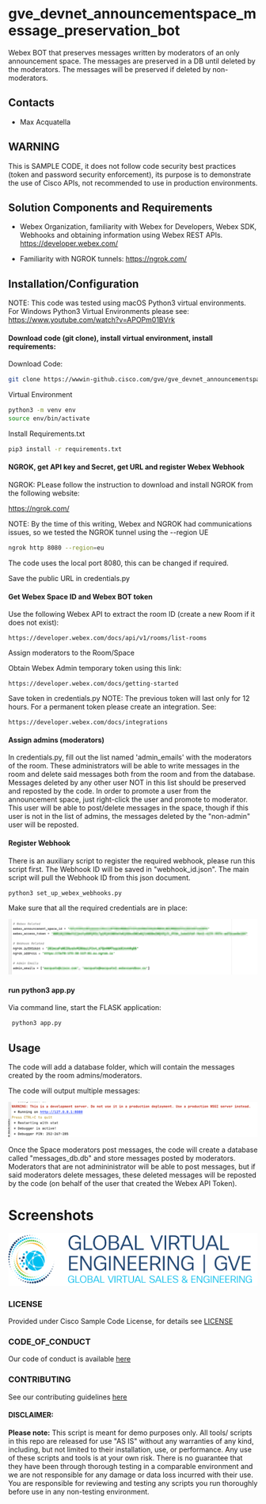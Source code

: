 # gve_devnet_announcementspace_message_preservation_bot
Webex BOT that preserves messages written by moderators of an only announcement space. 
The messages are preserved in a DB until deleted by the moderators. 
The messages will be preserved if deleted by non-moderators. 


## Contacts
* Max Acquatella

## WARNING
This is SAMPLE CODE, it does not follow code security best practices (token and password security enforcement), 
its purpose is to demonstrate the use of Cisco APIs, not recommended to use in production environments. 

## Solution Components and Requirements
* Webex Organization, familiarity with Webex for Developers, Webex SDK, Webhooks and obtaining 
information using Webex REST APIs.
https://developer.webex.com/

* Familiarity with NGROK tunnels: 
https://ngrok.com/

## Installation/Configuration
NOTE: This code was tested using macOS Python3 virtual environments. For Windows Python3 Virtual Environments please
see: https://www.youtube.com/watch?v=APOPm01BVrk

#### Download code (git clone), install virtual environment, install requirements:

Download Code:
```BASH
git clone https://wwwin-github.cisco.com/gve/gve_devnet_announcementspace_message_preservation_bot.git 
```
Virtual Environment
```bash
python3 -m venv env
source env/bin/activate
```
Install Requirements.txt
```BASH
pip3 install -r requirements.txt
```

#### NGROK, get API key and Secret, get URL and register Webex Webhook
NGROK:
PLease follow the instruction to download and install NGROK from the following website: 

https://ngrok.com/

NOTE: By the time of this writing, Webex and NGROK had communications issues, so we tested the NGROK tunnel 
using the --region UE

```Bash
ngrok http 8080 --region=eu
```
The code uses the local port 8080, this can be changed if required. 

Save the public URL in credentials.py

#### Get Webex Space ID and Webex BOT token
Use the following Webex API to extract the room ID (create a new Room if it does not exist):
```text
https://developer.webex.com/docs/api/v1/rooms/list-rooms
```
Assign moderators to the Room/Space

Obtain Webex Admin temporary token using this link:
```text
https://developer.webex.com/docs/getting-started
```

Save token in credentials.py
NOTE: The previous token will last only for 12 hours. For a permanent token please create an integration. See:
```text
https://developer.webex.com/docs/integrations
```


#### Assign admins (moderators)
In credentials.py, fill out the list named 'admin_emails' with the moderators of the room. 
These administrators will be able to write messages in the room and delete said messages both from the room 
and from the database.
Messages deleted by any other user NOT in this list should be preserved and reposted by the code. 
In order to promote a user from the announcement space, just right-click the user and promote to moderator. 
This user will be able to post/delete messages in the space, though if this user is not in the list of admins, 
the messages deleted by the "non-admin" user will be reposted.

#### Register Webhook
There is an auxiliary script to register the required webhook, please run this script first. The Webhook ID will be
saved in "webhook_id.json". The main script will pull the Webhook ID from this json document. 

```bash
python3 set_up_webex_webhooks.py
```

Make sure that all the required credentials are in place: 

![/IMAGES/1image.png](/IMAGES/1image.png)

#### run python3 app.py 
Via command line, start the FLASK application: 

```bash
 python3 app.py 
```


## Usage

The code will add a database folder, which will contain the messages created by the room admins/moderators.

The code will output multiple messages:

![/IMAGES/2image.png](/IMAGES/2image.png)

Once the Space moderators post messages, the code will create a database called "messages_db.db" and store
messages posted by moderators. Moderators that are not admininistrator will be able to post messages, but if
said moderators delete messages, these deleted messages will be reposted by the code (on behalf of the user that
created the Webex API Token).

# Screenshots

![/IMAGES/0image.png](/IMAGES/0image.png)

### LICENSE

Provided under Cisco Sample Code License, for details see [LICENSE](LICENSE.md)

### CODE_OF_CONDUCT

Our code of conduct is available [here](CODE_OF_CONDUCT.md)

### CONTRIBUTING

See our contributing guidelines [here](CONTRIBUTING.md)

#### DISCLAIMER:
<b>Please note:</b> This script is meant for demo purposes only. All tools/ scripts in this repo are released for use "AS IS" without any warranties of any kind, including, but not limited to their installation, use, or performance. Any use of these scripts and tools is at your own risk. There is no guarantee that they have been through thorough testing in a comparable environment and we are not responsible for any damage or data loss incurred with their use.
You are responsible for reviewing and testing any scripts you run thoroughly before use in any non-testing environment.